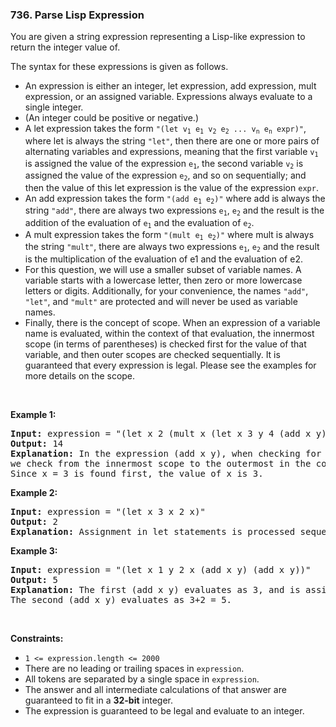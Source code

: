 <h3 align="left"> 736. Parse Lisp Expression</h3>
<div><p>You are given a string expression representing a Lisp-like expression to return the integer value of.</p>

<p>The syntax for these expressions is given as follows.</p>

<ul>
	<li>An expression is either an integer, let expression, add expression, mult expression, or an assigned variable. Expressions always evaluate to a single integer.</li>
	<li>(An integer could be positive or negative.)</li>
	<li>A let expression takes the form <code>"(let v<sub>1</sub> e<sub>1</sub> v<sub>2</sub> e<sub>2</sub> ... v<sub>n</sub> e<sub>n</sub> expr)"</code>, where let is always the string <code>"let"</code>, then there are one or more pairs of alternating variables and expressions, meaning that the first variable <code>v<sub>1</sub></code> is assigned the value of the expression <code>e<sub>1</sub></code>, the second variable <code>v<sub>2</sub></code> is assigned the value of the expression <code>e<sub>2</sub></code>, and so on sequentially; and then the value of this let expression is the value of the expression <code>expr</code>.</li>
	<li>An add expression takes the form <code>"(add e<sub>1</sub> e<sub>2</sub>)"</code> where add is always the string <code>"add"</code>, there are always two expressions <code>e<sub>1</sub></code>, <code>e<sub>2</sub></code> and the result is the addition of the evaluation of <code>e<sub>1</sub></code> and the evaluation of <code>e<sub>2</sub></code>.</li>
	<li>A mult expression takes the form <code>"(mult e<sub>1</sub> e<sub>2</sub>)"</code> where mult is always the string <code>"mult"</code>, there are always two expressions <code>e<sub>1</sub></code>, <code>e<sub>2</sub></code> and the result is the multiplication of the evaluation of e1 and the evaluation of e2.</li>
	<li>For this question, we will use a smaller subset of variable names. A variable starts with a lowercase letter, then zero or more lowercase letters or digits. Additionally, for your convenience, the names <code>"add"</code>, <code>"let"</code>, and <code>"mult"</code> are protected and will never be used as variable names.</li>
	<li>Finally, there is the concept of scope. When an expression of a variable name is evaluated, within the context of that evaluation, the innermost scope (in terms of parentheses) is checked first for the value of that variable, and then outer scopes are checked sequentially. It is guaranteed that every expression is legal. Please see the examples for more details on the scope.</li>
</ul>

<p>&nbsp;</p>
<p><strong>Example 1:</strong></p>

<pre><strong>Input:</strong> expression = "(let x 2 (mult x (let x 3 y 4 (add x y))))"
<strong>Output:</strong> 14
<strong>Explanation:</strong> In the expression (add x y), when checking for the value of the variable x,
we check from the innermost scope to the outermost in the context of the variable we are trying to evaluate.
Since x = 3 is found first, the value of x is 3.
</pre>

<p><strong>Example 2:</strong></p>

<pre><strong>Input:</strong> expression = "(let x 3 x 2 x)"
<strong>Output:</strong> 2
<strong>Explanation:</strong> Assignment in let statements is processed sequentially.
</pre>

<p><strong>Example 3:</strong></p>

<pre><strong>Input:</strong> expression = "(let x 1 y 2 x (add x y) (add x y))"
<strong>Output:</strong> 5
<strong>Explanation:</strong> The first (add x y) evaluates as 3, and is assigned to x.
The second (add x y) evaluates as 3+2 = 5.
</pre>

<p>&nbsp;</p>
<p><strong>Constraints:</strong></p>

<ul>
	<li><code>1 &lt;= expression.length &lt;= 2000</code></li>
	<li>There are no leading or trailing spaces in <code>expression</code>.</li>
	<li>All tokens are separated by a single space in <code>expression</code>.</li>
	<li>The answer and all intermediate calculations of that answer are guaranteed to fit in a <strong>32-bit</strong> integer.</li>
	<li>The expression is guaranteed to be legal and evaluate to an integer.</li>
</ul>
</div>